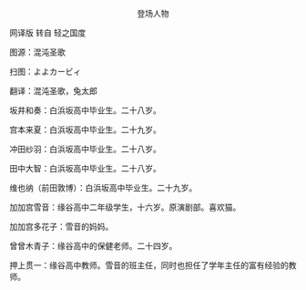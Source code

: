 <p align="center">登场人物</p>

网译版 转自 轻之国度

图源：混沌圣歌

扫图：よよカービィ

翻译：混沌圣歌，兔太郎

坂井和奏：白浜坂高中毕业生。二十八岁。

宫本来夏：白浜坂高中毕业生。二十九岁。

冲田纱羽：白浜坂高中毕业生。二十八岁。

田中大智：白浜坂高中毕业生。二十八岁。

维也纳（前田敦博）：白浜坂高中毕业生。二十九岁。

加加宫雪音：缘谷高中二年级学生，十六岁。原演剧部。喜欢猫。

加加宫多花子：雪音的妈妈。

曾曾木青子：缘谷高中的保健老师。二十四岁。

押上贯一：缘谷高中教师。雪音的班主任，同时也担任了学年主任的富有经验的教师。

